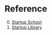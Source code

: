 # Reference

0. [Startup School](https://www.startupschool.org/)
0. [Startup Library](https://www.ycombinator.com/library)

